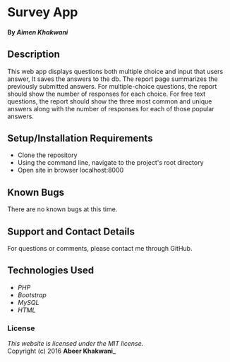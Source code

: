 # Survey App

####

#### By _**Aimen Khakwani**_

## Description

This web app displays questions both multiple choice and input that users answer, It saves the answers to the db.
The report page summarizes the previously submitted answers. For multiple-choice questions, the report should show the number of responses for each choice. For free text questions, the report should show the three most common and unique answers along with the number of responses for each of those popular answers.

## Setup/Installation Requirements

* Clone the repository
* Using the command line, navigate to the project's root directory
* Open site in browser localhost:8000

## Known Bugs

There are no known bugs at this time.

## Support and Contact Details

For questions or comments, please contact me through GitHub.

## Technologies Used

* _PHP_
* _Bootstrap_
* _MySQL_
* _HTML_

### License

*This website is licensed under the MIT license.*  
Copyright (c) 2016 **Abeer Khakwani_**
